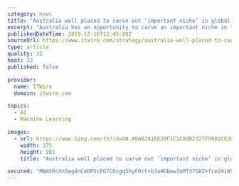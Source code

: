 ```yaml
---
category: news
title: "Australia well placed to carve out ‘important niche’ in global machine learning field"
excerpt: "Australia has an opportunity to carve an important niche in the global machine learning field, according to a report into the sector’s patent filings launched by the Minister for Science, Karen Andrews on the Gold Coast on Monday. The report, prepared by the Australian Computer Society, the professional association for Australia's technology ..."
publishedDateTime: 2019-12-16T12:45:00Z
sourceUrl: https://www.itwire.com/strategy/australia-well-placed-to-carve-out-‘important-niche’-in-global-machine-learning-field.html
type: article
quality: 32
heat: 32
published: false

provider:
  name: ITWire
  domain: itwire.com

topics:
  - AI
  - Machine Learning

images:
  - url: https://www.bing.com/th?id=ON.A8AB291EE28F1C1C80B2327F98B1C62D
    width: 375
    height: 281
    title: "Australia well placed to carve out ‘important niche’ in global machine learning field"

secured: "MNm5RcXn5eg4nCeDPScFO7COsgq5hyFOct+b3aHDbww7eMT37SBZ+fce29iWSD3XqnkQ5bvrS40WPfeOcucGkPxnO0Ai5AnOgFYF10oaVSnwOhbSWVlphJZPYGzxIXLlFZr4smnuhOxPcGjGB2SjyQJhCJ28yBawcyQNe/KY6/KPBYbfd2m315D/Tj7cYiJYNgpzLNRB6G36PSrFvJnGR5P8gLZrprwTnFaISbbUM3VIbuCuUU3aa/5ZE9rBkQdLRTcJwxjShedRyLicc8tD3w==;vv31mHtq3axDhHgiUvMV8g=="
---
```


